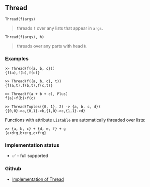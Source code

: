 ## Thread

```
Thread(f(args)
```

> threads `f` over any lists that appear in `args`.
	
```
Thread(f(args), h)
```

> threads over any parts with head `h`. 

### Examples

```
>> Thread(f({a, b, c}))
{f(a),f(b),f(c)}
 
>> Thread(f({a, b, c}, t))
{f(a,t),f(b,t),f(c,t)}
 
>> Thread(f(a + b + c), Plus)
f(a)+f(b)+f(c)

>> Thread(Tuples({0, 1}, 2) -> {a, b, c, d}) 
{{0,0}->a,{0,1}->b,{1,0}->c,{1,1}->d}
```

Functions with attribute `Listable` are automatically threaded over lists:

```
>> {a, b, c} + {d, e, f} + g
{a+d+g,b+e+g,c+f+g} 
```






### Implementation status

* &#x2705; - full supported

### Github

* [Implementation of Thread](https://github.com/axkr/symja_android_library/blob/master/symja_android_library/matheclipse-core/src/main/java/org/matheclipse/core/builtin/StructureFunctions.java#L2224) 
